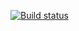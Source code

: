 [![Build status](https://ci.appveyor.com/api/projects/status/jstwqf4q0b93dgtl?svg=true)](https://ci.appveyor.com/project/Ghillett/auto-2)